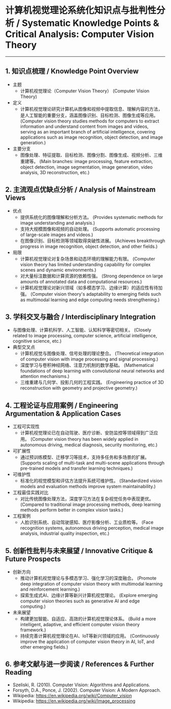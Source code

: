 # 计算机视觉理论系统化知识点与批判性分析 / Systematic Knowledge Points & Critical Analysis: Computer Vision Theory

---

## 1. 知识点梳理 / Knowledge Point Overview

- 主题
  - 计算机视觉理论（Computer Vision Theory）
      (Computer Vision Theory)
- 定义
  - 计算机视觉理论研究计算机从图像和视频中提取信息、理解内容的方法，是人工智能的重要分支，涵盖图像识别、目标检测、图像生成等应用。
      (Computer vision theory studies methods for computers to extract information and understand content from images and videos, serving as an important branch of artificial intelligence, covering applications such as image recognition, object detection, and image generation.)
- 主要分支
  - 图像处理、特征提取、目标检测、图像分割、图像生成、视频分析、三维重建等。
      (Main branches: image processing, feature extraction, object detection, image segmentation, image generation, video analysis, 3D reconstruction, etc.)

## 2. 主流观点优缺点分析 / Analysis of Mainstream Views

- 优点
  - 提供系统化的图像理解和分析方法。
      (Provides systematic methods for image understanding and analysis.)
  - 支持大规模图像和视频的自动处理。
      (Supports automatic processing of large-scale images and videos.)
  - 在图像识别、目标检测等领域取得突破性进展。
      (Achieves breakthrough progress in image recognition, object detection, and other fields.)
- 局限
  - 计算机视觉理论对复杂场景和动态环境的理解能力有限。
      (Computer vision theory has limited understanding capability for complex scenes and dynamic environments.)
  - 对大量标注数据和计算资源的依赖性强。
      (Strong dependence on large amounts of annotated data and computational resources.)
  - 计算机视觉理论对新兴领域（如多模态学习、边缘计算）的适应性有待加强。
      (Computer vision theory's adaptability to emerging fields such as multimodal learning and edge computing needs strengthening.)

## 3. 学科交叉与融合 / Interdisciplinary Integration

- 与图像处理、计算机科学、人工智能、认知科学等密切相关。
  (Closely related to image processing, computer science, artificial intelligence, cognitive science, etc.)
- 典型交叉点
  - 计算机视觉与图像处理、信号处理的理论整合。
      (Theoretical integration of computer vision with image processing and signal processing.)
  - 深度学习与卷积神经网络、注意力机制的数学基础。
      (Mathematical foundations of deep learning with convolutional neural networks and attention mechanisms.)
  - 三维重建与几何学、投影几何的工程实践。
      (Engineering practice of 3D reconstruction with geometry and projective geometry.)

## 4. 工程论证与应用案例 / Engineering Argumentation & Application Cases

- 工程可实现性
  - 计算机视觉理论已在自动驾驶、医疗诊断、安防监控等领域得到广泛应用。
      (Computer vision theory has been widely applied in autonomous driving, medical diagnosis, security monitoring, etc.)
- 可扩展性
  - 通过预训练模型、迁移学习等技术，支持多任务和多场景的扩展。
      (Supports scaling of multi-task and multi-scene applications through pre-trained models and transfer learning techniques.)
- 可维护性
  - 标准化的视觉模型和评估方法提升系统可维护性。
      (Standardized vision models and evaluation methods improve system maintainability.)
- 工程最佳实践对比
  - 对比传统图像处理方法，深度学习方法在复杂视觉任务中表现更优。
      (Compared to traditional image processing methods, deep learning methods perform better in complex vision tasks.)
- 工程案例
  - 人脸识别系统、自动驾驶感知、医疗影像分析、工业质检等。
      (Face recognition systems, autonomous driving perception, medical image analysis, industrial quality inspection, etc.)

## 5. 创新性批判与未来展望 / Innovative Critique & Future Prospects

- 创新方向
  - 推动计算机视觉理论与多模态学习、强化学习的深度融合。
      (Promote deep integration of computer vision theory with multimodal learning and reinforcement learning.)
  - 探索生成式AI、边缘计算等新兴计算机视觉理论。
      (Explore emerging computer vision theories such as generative AI and edge computing.)
- 未来展望
  - 构建更加智能、自适应、高效的计算机视觉理论体系。
      (Build a more intelligent, adaptive, and efficient computer vision theory framework.)
  - 持续完善计算机视觉理论在AI、IoT等新兴领域的应用。
      (Continuously improve the application of computer vision theory in AI, IoT, and other emerging fields.)

## 6. 参考文献与进一步阅读 / References & Further Reading

- Szeliski, R. (2010). Computer Vision: Algorithms and Applications.
- Forsyth, D.A., Ponce, J. (2002). Computer Vision: A Modern Approach.
- Wikipedia: <https://en.wikipedia.org/wiki/Computer_vision>
- Wikipedia: <https://en.wikipedia.org/wiki/Image_processing>
